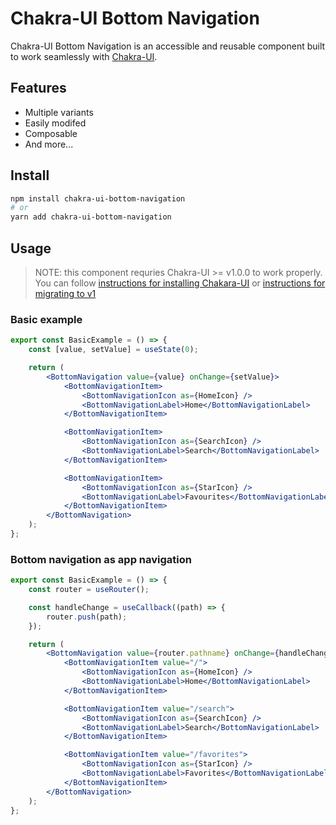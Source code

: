# Chakra-UI Bottom Navigation

Chakra-UI Bottom Navigation is an accessible and reusable component built to work seamlessly with [Chakra-UI](https://chakra-ui.com/).

<!-- TODO create sandbox demo -->

## Features

- Multiple variants
- Easily modifed
- Composable
- And more...

## Install

```bash
npm install chakra-ui-bottom-navigation
# or
yarn add chakra-ui-bottom-navigation
```

## Usage

> NOTE: this component requries Chakra-UI >= v1.0.0 to work properly. You can follow [instructions for installing Chakara-UI](https://chakra-ui.com/docs/getting-started) or [instructions for migrating to v1](https://chakra-ui.com/docs/migration)

<!-- TODO: add theme section -->

### Basic example

```jsx
export const BasicExample = () => {
	const [value, setValue] = useState(0);

	return (
		<BottomNavigation value={value} onChange={setValue}>
			<BottomNavigationItem>
				<BottomNavigationIcon as={HomeIcon} />
				<BottomNavigationLabel>Home</BottomNavigationLabel>
			</BottomNavigationItem>

			<BottomNavigationItem>
				<BottomNavigationIcon as={SearchIcon} />
				<BottomNavigationLabel>Search</BottomNavigationLabel>
			</BottomNavigationItem>

			<BottomNavigationItem>
				<BottomNavigationIcon as={StarIcon} />
				<BottomNavigationLabel>Favourites</BottomNavigationLabel>
			</BottomNavigationItem>
		</BottomNavigation>
	);
};
```

### Bottom navigation as app navigation

```jsx
export const BasicExample = () => {
	const router = useRouter();

	const handleChange = useCallback((path) => {
		router.push(path);
	});

	return (
		<BottomNavigation value={router.pathname} onChange={handleChange}>
			<BottomNavigationItem value="/">
				<BottomNavigationIcon as={HomeIcon} />
				<BottomNavigationLabel>Home</BottomNavigationLabel>
			</BottomNavigationItem>

			<BottomNavigationItem value="/search">
				<BottomNavigationIcon as={SearchIcon} />
				<BottomNavigationLabel>Search</BottomNavigationLabel>
			</BottomNavigationItem>

			<BottomNavigationItem value="/favorites">
				<BottomNavigationIcon as={StarIcon} />
				<BottomNavigationLabel>Favorites</BottomNavigationLabel>
			</BottomNavigationItem>
		</BottomNavigation>
	);
};
```

<!-- ## Props

### BottomNavigation props

BottomNavigation composes `Box` so you call pass all `Box` related props.

| Prop name   | Values                      | Default value | Description |
| ----------- | --------------------------- | ------------- | ----------- |
| colorScheme | default chakra colorSchemes | "blue"        |             | -->
